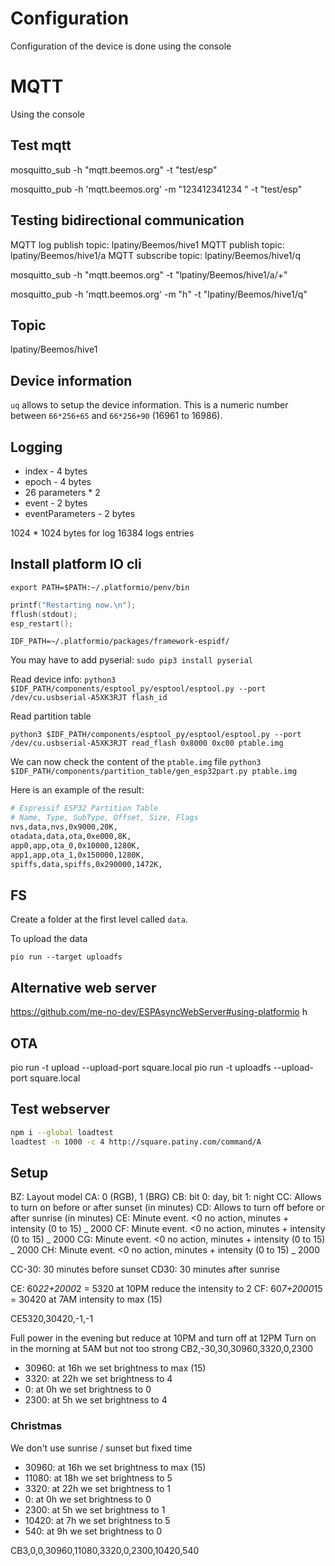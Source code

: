 # Configuration

Configuration of the device is done using the console

# MQTT

Using the console

## Test mqtt

mosquitto_sub -h "mqtt.beemos.org" -t "test/esp"

mosquitto_pub -h 'mqtt.beemos.org' -m "123412341234 " -t "test/esp"

## Testing bidirectional communication

MQTT log publish topic: lpatiny/Beemos/hive1
MQTT publish topic: lpatiny/Beemos/hive1/a
MQTT subscribe topic: lpatiny/Beemos/hive1/q

mosquitto_sub -h "mqtt.beemos.org" -t "lpatiny/Beemos/hive1/a/+"

mosquitto_pub -h 'mqtt.beemos.org' -m "h" -t "lpatiny/Beemos/hive1/q"

## Topic

lpatiny/Beemos/hive1

## Device information

`uq` allows to setup the device information. This is a numeric number between `66*256+65` and `66*256+90` (16961 to 16986).

## Logging

- index - 4 bytes
- epoch - 4 bytes
- 26 parameters \* 2
- event - 2 bytes
- eventParameters - 2 bytes

1024 \* 1024 bytes for log
16384 logs entries

## Install platform IO cli

`export PATH=$PATH:~/.platformio/penv/bin`

```cpp
printf("Restarting now.\n");
fflush(stdout);
esp_restart();
```

`IDF_PATH=~/.platformio/packages/framework-espidf/`

You may have to add pyserial:
`sudo pip3 install pyserial`

Read device info:
`python3 $IDF_PATH/components/esptool_py/esptool/esptool.py --port /dev/cu.usbserial-A5XK3RJT flash_id`

Read partition table

`python3 $IDF_PATH/components/esptool_py/esptool/esptool.py --port /dev/cu.usbserial-A5XK3RJT read_flash 0x8000 0xc00 ptable.img`

We can now check the content of the `ptable.img` file
`python3 $IDF_PATH/components/partition_table/gen_esp32part.py ptable.img`

Here is an example of the result:

```bash
# Espressif ESP32 Partition Table
# Name, Type, SubType, Offset, Size, Flags
nvs,data,nvs,0x9000,20K,
otadata,data,ota,0xe000,8K,
app0,app,ota_0,0x10000,1280K,
app1,app,ota_1,0x150000,1280K,
spiffs,data,spiffs,0x290000,1472K,
```

## FS

Create a folder at the first level called `data`.

To upload the data

`pio run --target uploadfs`

## Alternative web server

https://github.com/me-no-dev/ESPAsyncWebServer#using-platformio
h

## OTA

pio run -t upload --upload-port square.local
pio run -t uploadfs --upload-port square.local

## Test webserver

```bash
npm i --global loadtest
loadtest -n 1000 -c 4 http://square.patiny.com/command/A
```

## Setup

BZ: Layout model
CA: 0 (RGB), 1 (BRG)
CB: bit 0: day, bit 1: night
CC: Allows to turn on before or after sunset (in minutes)
CD: Allows to turn off before or after sunrise (in minutes)
CE: Minute event. <0 no action, minutes + intensity (0 to 15) _ 2000
CF: Minute event. <0 no action, minutes + intensity (0 to 15) _ 2000
CG: Minute event. <0 no action, minutes + intensity (0 to 15) _ 2000
CH: Minute event. <0 no action, minutes + intensity (0 to 15) _ 2000

CC-30: 30 minutes before sunset
CD30: 30 minutes after sunrise

CE: 60*22+2000*2 = 5320 at 10PM reduce the intensity to 2
CF: 60*7+2000*15 = 30420 at 7AM intensity to max (15)

CE5320,30420,-1,-1

Full power in the evening but reduce at 10PM and turn off at 12PM
Turn on in the morning at 5AM but not too strong
CB2,-30,30,30960,3320,0,2300

- 30960: at 16h we set brightness to max (15)
- 3320: at 22h we set brightness to 4
- 0: at 0h we set brightness to 0
- 2300: at 5h we set brightness to 4

### Christmas

We don't use sunrise / sunset but fixed time

- 30960: at 16h we set brightness to max (15)
- 11080: at 18h we set brightness to 5
- 3320: at 22h we set brightness to 1
- 0: at 0h we set brightness to 0
- 2300: at 5h we set brightness to 1
- 10420: at 7h we set brightness to 5
- 540: at 9h we set brightness to 0

CB3,0,0,30960,11080,3320,0,2300,10420,540
